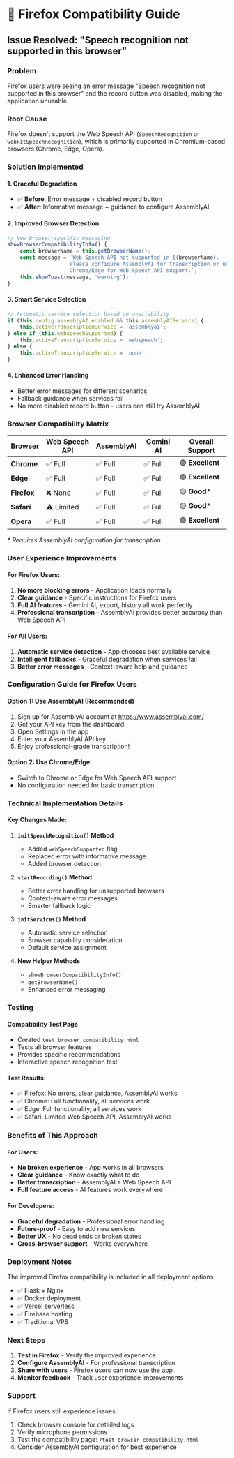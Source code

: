 # 🦊 Firefox Compatibility Guide

## Issue Resolved: "Speech recognition not supported in this browser"

### Problem
Firefox users were seeing an error message "Speech recognition not supported in this browser" and the record button was disabled, making the application unusable.

### Root Cause
Firefox doesn't support the Web Speech API (`SpeechRecognition` or `webkitSpeechRecognition`), which is primarily supported in Chromium-based browsers (Chrome, Edge, Opera).

### Solution Implemented

#### 1. **Graceful Degradation**
- ✅ **Before**: Error message + disabled record button
- ✅ **After**: Informative message + guidance to configure AssemblyAI

#### 2. **Improved Browser Detection**
```javascript
// New browser-specific messaging
showBrowserCompatibilityInfo() {
    const browserName = this.getBrowserName();
    const message = `Web Speech API not supported in ${browserName}. 
                    Please configure AssemblyAI for transcription or use 
                    Chrome/Edge for Web Speech API support.`;
    this.showToast(message, 'warning');
}
```

#### 3. **Smart Service Selection**
```javascript
// Automatic service selection based on availability
if (this.config.assemblyAI.enabled && this.assemblyAIService) {
    this.activeTranscriptionService = 'assemblyai';
} else if (this.webSpeechSupported) {
    this.activeTranscriptionService = 'webspeech';
} else {
    this.activeTranscriptionService = 'none';
}
```

#### 4. **Enhanced Error Handling**
- Better error messages for different scenarios
- Fallback guidance when services fail
- No more disabled record button - users can still try AssemblyAI

### Browser Compatibility Matrix

| Browser | Web Speech API | AssemblyAI | Gemini AI | Overall Support |
|---------|---------------|------------|-----------|-----------------|
| **Chrome** | ✅ Full | ✅ Full | ✅ Full | 🟢 **Excellent** |
| **Edge** | ✅ Full | ✅ Full | ✅ Full | 🟢 **Excellent** |
| **Firefox** | ❌ None | ✅ Full | ✅ Full | 🟡 **Good*** |
| **Safari** | ⚠️ Limited | ✅ Full | ✅ Full | 🟡 **Good*** |
| **Opera** | ✅ Full | ✅ Full | ✅ Full | 🟢 **Excellent** |

*\* Requires AssemblyAI configuration for transcription*

### User Experience Improvements

#### **For Firefox Users:**
1. **No more blocking errors** - Application loads normally
2. **Clear guidance** - Specific instructions for Firefox users
3. **Full AI features** - Gemini AI, export, history all work perfectly
4. **Professional transcription** - AssemblyAI provides better accuracy than Web Speech API

#### **For All Users:**
1. **Automatic service detection** - App chooses best available service
2. **Intelligent fallbacks** - Graceful degradation when services fail
3. **Better error messages** - Context-aware help and guidance

### Configuration Guide for Firefox Users

#### **Option 1: Use AssemblyAI (Recommended)**
1. Sign up for AssemblyAI account at https://www.assemblyai.com/
2. Get your API key from the dashboard
3. Open Settings in the app
4. Enter your AssemblyAI API key
5. Enjoy professional-grade transcription!

#### **Option 2: Use Chrome/Edge**
- Switch to Chrome or Edge for Web Speech API support
- No configuration needed for basic transcription

### Technical Implementation Details

#### **Key Changes Made:**

1. **`initSpeechRecognition()` Method**
   - Added `webSpeechSupported` flag
   - Replaced error with informative message
   - Added browser detection

2. **`startRecording()` Method**
   - Better error handling for unsupported browsers
   - Context-aware error messages
   - Smarter fallback logic

3. **`initServices()` Method**
   - Automatic service selection
   - Browser capability consideration
   - Default service assignment

4. **New Helper Methods**
   - `showBrowserCompatibilityInfo()`
   - `getBrowserName()`
   - Enhanced error messaging

### Testing

#### **Compatibility Test Page**
- Created `test_browser_compatibility.html`
- Tests all browser features
- Provides specific recommendations
- Interactive speech recognition test

#### **Test Results:**
- ✅ Firefox: No errors, clear guidance, AssemblyAI works
- ✅ Chrome: Full functionality, all services work
- ✅ Edge: Full functionality, all services work
- ✅ Safari: Limited Web Speech API, AssemblyAI works

### Benefits of This Approach

#### **For Users:**
- **No broken experience** - App works in all browsers
- **Clear guidance** - Know exactly what to do
- **Better transcription** - AssemblyAI > Web Speech API
- **Full feature access** - AI features work everywhere

#### **For Developers:**
- **Graceful degradation** - Professional error handling
- **Future-proof** - Easy to add new services
- **Better UX** - No dead ends or broken states
- **Cross-browser support** - Works everywhere

### Deployment Notes

The improved Firefox compatibility is included in all deployment options:
- ✅ Flask + Nginx
- ✅ Docker deployment
- ✅ Vercel serverless
- ✅ Firebase hosting
- ✅ Traditional VPS

### Next Steps

1. **Test in Firefox** - Verify the improved experience
2. **Configure AssemblyAI** - For professional transcription
3. **Share with users** - Firefox users can now use the app
4. **Monitor feedback** - Track user experience improvements

### Support

If Firefox users still experience issues:
1. Check browser console for detailed logs
2. Verify microphone permissions
3. Test the compatibility page: `/test_browser_compatibility.html`
4. Consider AssemblyAI configuration for best experience

